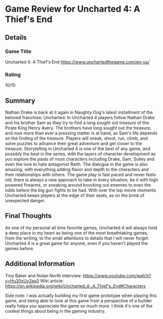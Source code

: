 # Game Review for Uncharted 4: A Thief's End

## Details

### Game Title
Uncharted 4: A Thief's End
https://www.unchartedthegame.com/en-us/

### Rating
10/10

## Summary
Nathan Drake is back at it again in Naughty Dog's latest installment of the beloved franchise: Uncharted. In Uncharted 4 players follow Nathan Drake and his brother Sam as they try to find a long sought out treasure of the Pirate King Henry Avery. The brothers have long sought out the treasure, and now more than ever a pressing matter is at hand, as Sam's life depends on the finding of the treasure. Players will sneak, shoot, run, climb, and solve puzzles to advance their great adventure and get closer to the treasure.
Storytelling in Uncharted 4 is one of the best of any game, and possibly the best in the series, with the layers of character development as you explore the pasts of most characters including Drake, Sam, Sulley and even the love to hate antagonist Raith. The dialogue in the game is also amazing, with everything adding flavor and depth to the characters and their relationships with others. 
The game play is fast paced and never feels old, there is always a new approach to take in every situation, be it with high powered firearms, or sneaking around knocking out enemies to even the odds before the big gun fights to be had. With over the top movie moments Uncharted keeps players at the edge of their seats, as on the brink of unexpected danger. 

## Final Thoughts
As one of my personal all time favorite games, Uncharted 4 will always hold a deep place in my heart as being one of the most breathtaking games, from the writing, to the small attentions to details that I will never forget. Uncharted 4 is a great game for anyone, even if you haven't played the games before. 

## Additional Information
Troy Baker and Nolan North Interview: 
https://www.youtube.com/watch?v=Hu30xUy2ex0
Wiki article:
https://en.wikipedia.org/wiki/Uncharted_4:_A_Thief's_End#Characters

Side note: I was actually building my first game prototype when playing this game, and being able to look at this game from a perspective of a builder really helps you appreciate the game so much more. I think it's one of the coolest things about being in the gaming industry.



